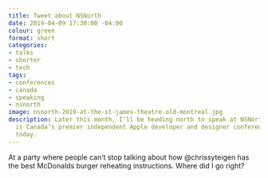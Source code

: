```yaml
---
title: Tweet about NSNorth
date: 2019-04-09 17:30:00 -04:00
colour: green
format: short
categories:
- talks
- shorter
- tech
tags:
- conferences
- canada
- speaking
- nsnorth
image: nsnorth-2019-at-the-st-james-theatre-old-montreal.jpg
description: Later this month, I’ll be heading north to speak at NSNorth 2019. NSNorth
  is Canada’s premier independent Apple developer and designer conference. Get tickets
  today.
---
```


At a party where people can’t stop talking about how @chrissyteigen has the best McDonalds burger reheating instructions. Where did I go right?